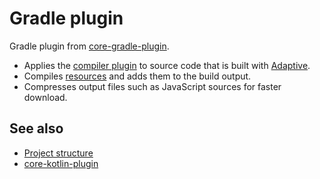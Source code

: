 # Gradle plugin

Gradle plugin from [core-gradle-plugin](def://).

- Applies the [compiler plugin](def://) to source code that is built with [Adaptive](def://).
- Compiles [resources](def://) and adds them to the build output.
- Compresses output files such as JavaScript sources for faster download.

## See also

- [Project structure](guide://)
- [core-kotlin-plugin](def://)